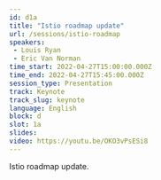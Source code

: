 ```yaml
---
id: d1a
title: "Istio roadmap update"
url: /sessions/istio-roadmap
speakers:
 - Louis Ryan
 - Eric Van Norman
time_start: 2022-04-27T15:00:00.000Z
time_end: 2022-04-27T15:45:00.000Z
session_type: Presentation
track: Keynote
track_slug: keynote
language: English
block: d
slot: 1a
slides:
video: https://youtu.be/OKO3vPsESi8
---
```


Istio roadmap update.